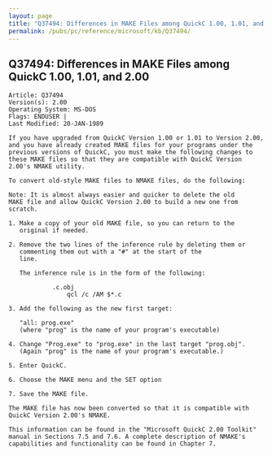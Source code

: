 ```yaml
---
layout: page
title: "Q37494: Differences in MAKE Files among QuickC 1.00, 1.01, and 2.00"
permalink: /pubs/pc/reference/microsoft/kb/Q37494/
---
```


## Q37494: Differences in MAKE Files among QuickC 1.00, 1.01, and 2.00

	Article: Q37494
	Version(s): 2.00
	Operating System: MS-DOS
	Flags: ENDUSER |
	Last Modified: 20-JAN-1989
	
	If you have upgraded from QuickC Version 1.00 or 1.01 to Version 2.00,
	and you have already created MAKE files for your programs under the
	previous versions of QuickC, you must make the following changes to
	these MAKE files so that they are compatible with QuickC Version
	2.00's NMAKE utility.
	
	To convert old-style MAKE files to NMAKE files, do the following:
	
	Note: It is almost always easier and quicker to delete the old
	MAKE file and allow QuickC Version 2.00 to build a new one from
	scratch.
	
	1. Make a copy of your old MAKE file, so you can return to the
	   original if needed.
	
	2. Remove the two lines of the inference rule by deleting them or
	   commenting them out with a "#" at the start of the
	   line.
	
	   The inference rule is in the form of the following:
	
	            .c.obj
	                qcl /c /AM $*.c
	
	3. Add the following as the new first target:
	
	   "all: prog.exe"
	   (where "prog" is the name of your program's executable)
	
	4. Change "Prog.exe" to "prog.exe" in the last target "prog.obj".
	   (Again "prog" is the name of your program's executable.)
	
	5. Enter QuickC.
	
	6. Choose the MAKE menu and the SET option
	
	7. Save the MAKE file.
	
	The MAKE file has now been converted so that it is compatible with
	QuickC Version 2.00's NMAKE.
	
	This information can be found in the "Microsoft QuickC 2.00 Toolkit"
	manual in Sections 7.5 and 7.6. A complete description of NMAKE's
	capabilities and functionality can be found in Chapter 7.
